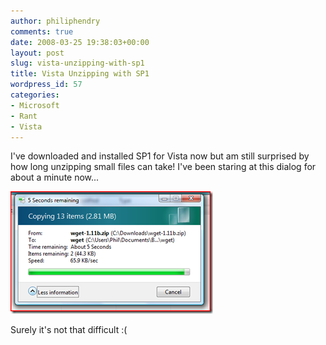 ```yaml
---
author: philiphendry
comments: true
date: 2008-03-25 19:38:03+00:00
layout: post
slug: vista-unzipping-with-sp1
title: Vista Unzipping with SP1
wordpress_id: 57
categories:
- Microsoft
- Rant
- Vista
---
```


I've downloaded and installed SP1 for Vista now but am still surprised by how long unzipping small files can take! I've been staring at this dialog for about a minute now...

[![image](/assets/2008/03/image-thumb2.png)](/assets/2008/03/image2.png)

Surely it's not that difficult :(
